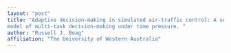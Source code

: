 ```yaml
---
layout: "post"
title: "Adaptive decision-making in simulated air-traffic control: A sequential-sampling
model of multi-task decision-making under time pressure. "
author: "Russell J. Boag"
affiliation: "The University of Western Australia"
---
```

